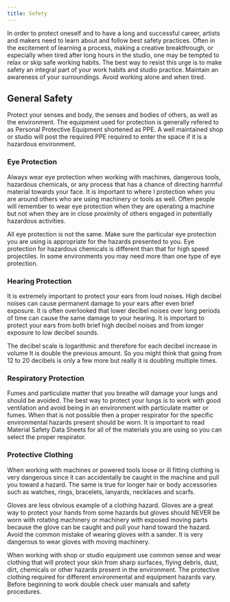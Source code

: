 ```yaml
---
title: Safety
---
```


In order to protect oneself and to have a long and successful career, artists and makers need to learn about and follow best safety practices. Often in the excitement of learning a process, making a creative breakthrough, or especially when tired after long hours in the studio, one may be tempted to relax or skip safe working habits. The best way to resist this urge is to make safety an integral part of your work habits and studio practice. Maintain an awareness of your surroundings. Avoid working alone and when tired.

## General Safety

Protect your senses and body, the senses and bodies of others, as well as the environment. The equipment used for protection is generally refered to as Personal Protective Equipment shortened as PPE. A well maintained shop or studio will post the required PPE required to enter the space if it is a hazardous environment.

### Eye Protection

Always wear eye protection when working with machines, dangerous tools, hazardous chemicals, or any process that has a chance of directing harmful material towards your face. It is important to where I protection when you are around others who are using machinery or tools as well. Often people will remember to wear eye protection when they are operating a machine but not when they are in close proximity of others engaged in potentially hazardous activities.

All eye protection is not the same. Make sure the particular eye protection you are using is appropriate for the hazards presented to you. Eye protection for hazardous chemicals is different than that for high speed projectiles. In some environments you may need more than one type of eye protection.

### Hearing Protection

It is extremely important to protect your ears from loud noises. High decibel noises can cause permanent damage to your ears after even brief exposure. It is often overlooked that lower decibel noises over long periods of time can cause the same damage to your hearing. It is important to protect your ears from both brief high decibel noises and from longer exposure to low decibel sounds.

The decibel scale is logarithmic and therefore for each decibel increase in volume It is double the previous amount. So you might think that going from 12 to 20 decibels is only a few more but really it is doubling multiple times.

### Respiratory Protection

Fumes and particulate matter that you breathe will damage your lungs and should be avoided. The best way to protect your lungs is to work with good ventilation and avoid being in an environment with particulate matter or fumes. When that is not possible then a proper respirator for the specific environmental hazards present should be worn. It is important to read Material Safety Data Sheets for all of the materials you are using so you can select the proper respirator.

### Protective Clothing

When working with machines or powered tools loose or ill fitting clothing is very dangerous since it can accidentally be caught in the machine and pull you toward a hazard. The same is true for longer hair or body accessories such as watches, rings, bracelets, lanyards, necklaces and scarfs.

Gloves are less obvious example of a clothing hazard. Gloves are a great way to protect your hands from some hazards but gloves should NEVER be worn with rotating machinery or machinery with exposed moving parts because the glove can be caught and pull your hand toward the hazard. Avoid the common mistake of wearing gloves with a sander. It is very dangerous to wear gloves with moving machinery.

When working with shop or studio equipment use common sense and wear clothing that will protect your skin from sharp surfaces, flying debris, dust, dirt, chemicals or other hazards present in the environment. The protective clothing required for different environmental and equipment hazards vary. Before beginning to work double check user manuals and safety procedures.
